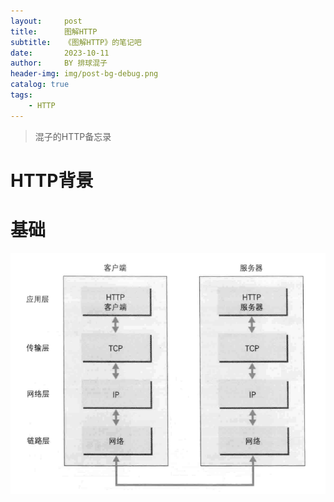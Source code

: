 ```yaml
---
layout:     post
title:      图解HTTP
subtitle:   《图解HTTP》的笔记吧
date:       2023-10-11
author:     BY 排球混子
header-img: img/post-bg-debug.png
catalog: true
tags:
    - HTTP
---
```


> 混子的HTTP备忘录

# HTTP背景


# 基础
![Alt text](/img/2023-10-11/image-1.png)
